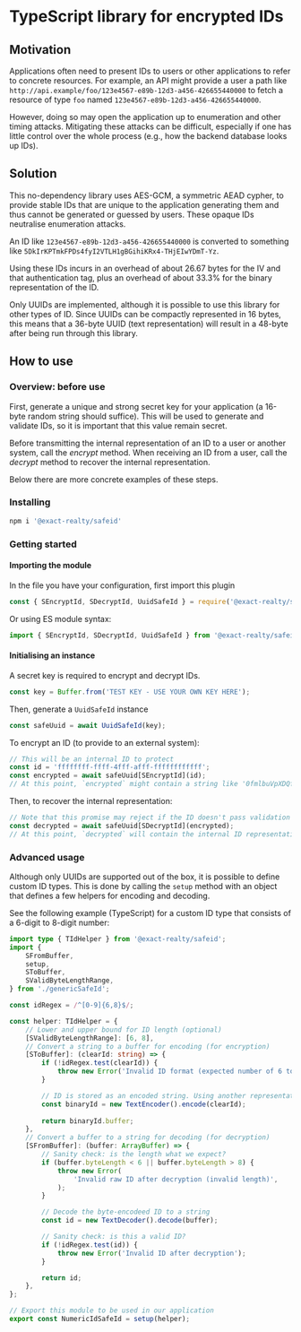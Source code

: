# TypeScript library for encrypted IDs

## Motivation

Applications often need to present IDs to users or other applications to refer to concrete resources. For example, an API might provide a user a path like `http://api.example/foo/123e4567-e89b-12d3-a456-426655440000` to fetch a resource of type `foo` named `123e4567-e89b-12d3-a456-426655440000`.

However, doing so may open the application up to enumeration and other timing attacks. Mitigating these attacks can be difficult, especially if one has little control over the whole process (e.g., how the backend database looks up IDs).

## Solution

This no-dependency library uses AES-GCM, a symmetric AEAD cypher, to provide stable IDs that are unique to the application generating them and thus cannot be generated or guessed by users. These opaque IDs neutralise enumeration attacks.

An ID like `123e4567-e89b-12d3-a456-426655440000` is converted to something like `5DkIrKPTmkFPDs4fyI2VTLH1gBGihiKRx4-THjEIwYDmT-Yz`.

Using these IDs incurs in an overhead of about 26.67 bytes for the IV and that authentication tag, plus an overhead of about 33.3% for the binary representation of the ID.

Only UUIDs are implemented, although it is possible to use this library for other types of ID. Since UUIDs can be compactly represented in 16 bytes, this means that a 36-byte UUID (text representation) will result in a 48-byte after being run through this library.

## How to use

### Overview: before use

First, generate a unique and strong secret key for your application (a 16-byte random string should suffice). This will be used to generate and validate IDs, so it is important that this value remain secret.

Before transmitting the internal representation of an ID to a user or another system, call the *encrypt* method. When receiving an ID from a user, call the *decrypt* method to recover the internal representation.

Below there are more concrete examples of these steps.

### Installing

```sh
npm i '@exact-realty/safeid'
```

### Getting started

#### Importing the module

In the file you have your configuration, first import this plugin

```js
const { SEncryptId, SDecryptId, UuidSafeId } = require('@exact-realty/safeid');
```

Or using ES module syntax:

```js
import { SEncryptId, SDecryptId, UuidSafeId } from '@exact-realty/safeid';
```

#### Initialising an instance

A secret key is required to encrypt and decrypt IDs.

```js
const key = Buffer.from('TEST KEY - USE YOUR OWN KEY HERE');
```

Then, generate a `UuidSafeId` instance

```js
const safeUuid = await UuidSafeId(key);
```

To encrypt an ID (to provide to an external system):

```js
// This will be an internal ID to protect
const id = 'ffffffff-ffff-4fff-afff-ffffffffffff';
const encrypted = await safeUuid[SEncryptId](id);
// At this point, `encrypted` might contain a string like '0fmlbuVpXDQfKZE16S3paq6ttYp-w7F57v9iq6dRzvLdDeZN'
```

Then, to recover the internal representation:

```js
// Note that this promise may reject if the ID doesn't pass validation
const decrypted = await safeUuid[SDecryptId](encrypted);
// At this point, `decrypted` will contain the internal ID representation, like 'ffffffff-ffff-4fff-afff-ffffffffffff'.
```

### Advanced usage

Although only UUIDs are supported out of the box, it is possible to define custom ID types. This is done by calling the `setup` method with an object that defines a few helpers for encoding and decoding.

See the following example (TypeScript) for a custom ID type that consists of a 6-digit to 8-digit number:

```ts
import type { TIdHelper } from '@exact-realty/safeid';
import {
	SFromBuffer,
	setup,
	SToBuffer,
	SValidByteLengthRange,
} from './genericSafeId';

const idRegex = /^[0-9]{6,8}$/;

const helper: TIdHelper = {
	// Lower and upper bound for ID length (optional)
	[SValidByteLengthRange]: [6, 8],
	// Convert a string to a buffer for encoding (for encryption)
	[SToBuffer]: (clearId: string) => {
		if (!idRegex.test(clearId)) {
			throw new Error('Invalid ID format (expected number of 6 to 8 digits)');
		}

		// ID is stored as an encoded string. Using another representation will be more efficient
		const binaryId = new TextEncoder().encode(clearId);
 
		return binaryId.buffer;
	},
	// Convert a buffer to a string for decoding (for decryption)
	[SFromBuffer]: (buffer: ArrayBuffer) => {
		// Sanity check: is the length what we expect?
		if (buffer.byteLength < 6 || buffer.byteLength > 8) {
			throw new Error(
				'Invalid raw ID after decryption (invalid length)',
			);
		}

		// Decode the byte-encodeed ID to a string
		const id = new TextDecoder().decode(buffer);

		// Sanity check: is this a valid ID?
		if (!idRegex.test(id)) {
			throw new Error('Invalid ID after decryption');
		}

		return id;
	},
};

// Export this module to be used in our application
export const NumericIdSafeId = setup(helper);
```
